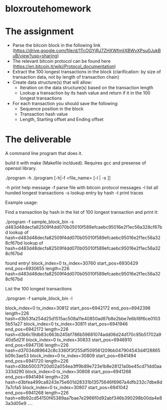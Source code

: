 # bloxroutehomework

The assignment
==============

* Parse the bitcoin block in the following link (https://drive.google.com/file/d/1TcOGYjRJ7ZHXWfmljXBWvXPsu0JukBuB/view?usp=sharing)
* The relevant bitcoin protocol can be found here (https://en.bitcoin.it/wiki/Protocol_documentation)
* Extract the 100 longest transactions in the block (clarification: by size of transaction data, not by length of transaction chain)
* Create data structure(s) that will allow:
  - Iteration on the data structure(s) based on the transaction length
  - Lookup a transaction by its hash value and return if it in the 100 longest transactions
* For each transaction you should save the following:
  - Sequence position in the block
  - Transaction hash value
  - Length, Starting offset and Ending offset


The deliverable
===============

A command line program that does it.

build it with make (Makefile incldued). Requires gcc and presense of openssl library.

./program -h
./program [-h|-f <file_name> [-l | -s <hash>]]

 -h        print help message
 -f <file> parse file with bitcoin protocol messages
 -l        list all hunded longest transactions
 -s <hash> lookup entry by hash
 -t        print traces

Example usage:

Find a transaction by hash in the list of 100 longest transaction and print it:

./program -f sample_block_bin -s d483d48decfa82509f4dd070b05010f589efcaebc95016e2f1ec56a328cf67bd 
lookup of hash=d483d48decfa82509f4dd070b05010f589efcaebc95016e2f1ec56a328cf67bd
lookup of hash=d483d48decfa82509f4dd070b05010f589efcaebc95016e2f1ec56a328cf67bd

found entry!
block_index=0 tx_index=30760 start_pos=6930429 end_pos=6930655 length=226 hash=d483d48decfa82509f4dd070b05010f589efcaebc95016e2f1ec56a328cf67bd

List the 100 longest transactions

./program -f sample_block_bin -l

block_index=0 tx_index=30812 start_pos=6942172 end_pos=6942398 length=226 hash=d3b53fa254d25d1515ac508a11e40850ad87b8e2bbe7e6b18f6ce01035b51a27
block_index=0 tx_index=30811 start_pos=6941946 end_pos=6942172 length=226 hash=d3b6c19db83c663b245bf786b59681074add06d24d170c95b51702a940d5d21f
block_index=0 tx_index=30833 start_pos=6946910 end_pos=6947136 length=226 hash=d37034d89642c8c3360f3f255df509561209bb047904543d4f28865b09c3ae53
block_index=0 tx_index=30809 start_pos=6941494 end_pos=6941720 length=226 hash=d3bb50037f20d02a054ea3ff9b89e723e1b8e28121a0be45cd71dd0aa333d290
block_index=0 tx_index=30808 start_pos=6941268 end_pos=6941494 length=226 hash=d3bfea499ca8243e75e601d28331b13575646f6967a4dfb232c7dbe8d7a7cfa5
block_index=0 tx_index=30807 start_pos=6941042 end_pos=6941268 length=226 hash=e8b92cd54150f45389aa7bae7e2966f0d92abf346b390298b00da4e83a3d05e9
....
